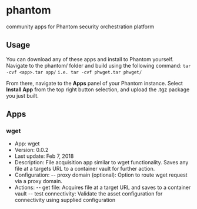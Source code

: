 # phantom
community apps for Phantom security orchestration platform

## Usage
You can download any of these apps and install to Phantom yourself.
Navigate to the phantom/ folder and build using the following command:
```tar -cvf <app>.tar app/```
```i.e. tar -cvf phwget.tar phwget/```

From there, navigate to the **Apps** panel of your Phantom instance.
Select **Install App** from the top right button selection, and upload the .tgz package you just built.

## Apps

### wget
- App: wget
- Version: 0.0.2
- Last update: Feb 7, 2018
- Description: File acquisition app similar to wget functionality. Saves any file at a targets URL to a container vault for further action.
- Configuration:
-- proxy domain (optional): Option to route wget request via a proxy domain.
- Actions:
-- get file: Acquires file at a target URL and saves to a container vault
-- test connectivity: Validate the asset configuration for connectivity using supplied configuration